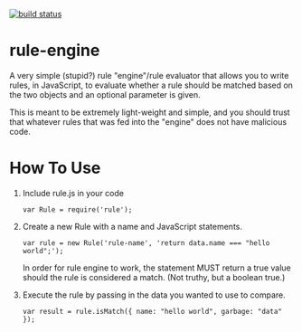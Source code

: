 [![build status](https://secure.travis-ci.org/dashk/rule-engine.svg)](http://travis-ci.org/dashk/rule-engine)

rule-engine
===========

A very simple (stupid?) rule "engine"/rule evaluator that allows you to write rules, in JavaScript, to evaluate whether a rule should be matched based on the two objects and an optional parameter is given.

This is meant to be extremely light-weight and simple, and you should trust that whatever rules that was fed into the "engine" does not have malicious code.

How To Use
==========

1. Include rule.js in your code

   ```
   var Rule = require('rule');
   ```

2. Create a new Rule with a name and JavaScript statements.

   ```
   var rule = new Rule('rule-name', 'return data.name === "hello world";');
   ```
   
   In order for rule engine to work, the statement MUST return a true value should the rule is considered a match. (Not truthy, but a boolean true.)

3. Execute the rule by passing in the data you wanted to use to compare.

   ```
   var result = rule.isMatch({ name: "hello world", garbage: "data" });
   ```

